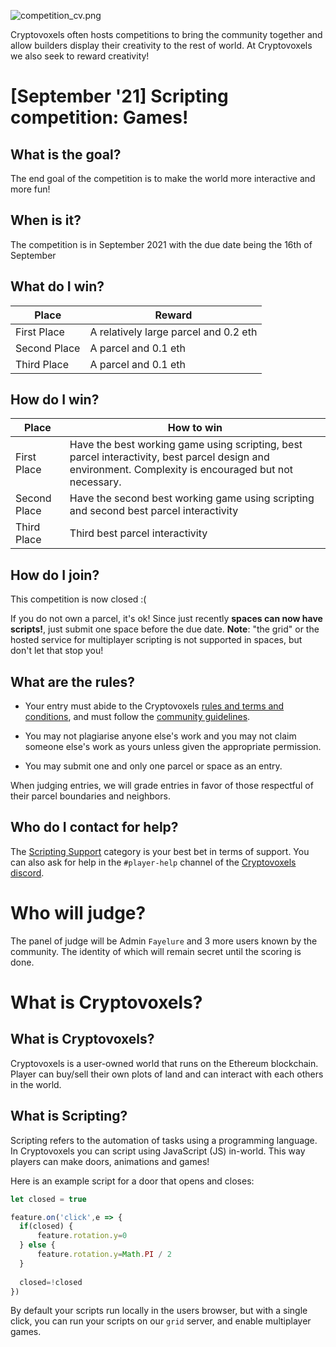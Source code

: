![competition_cv.png](/competitions/competition_cv.png)

Cryptovoxels often hosts competitions to bring the community together and allow builders display their creativity to the rest of world. At Cryptovoxels we also seek to reward creativity!

# [September '21] Scripting competition: Games!

## What is the goal?
The end goal of the competition is to make the world more interactive and more fun!

## When is it?
The competition is in September 2021 with the due date being the 16th of September

## What do I win?
|Place|Reward|
|----|----|
|First Place| A relatively large parcel and 0.2 eth|
|Second Place| A parcel and 0.1 eth |
|Third Place| A parcel and 0.1 eth |

## How do I win?
|Place|How to win|
|----|----|
|First Place| Have the best working game using scripting, best parcel interactivity, best parcel design and environment. Complexity is encouraged but not necessary.  |
|Second Place| Have the second best working game using scripting and second best parcel interactivity |
|Third Place| Third best parcel interactivity |

## How do I join?
This competition is now closed :( 

If you do not own a parcel, it's ok! Since just recently **spaces can now have scripts!**, just submit one space before the due date. **Note**: "the grid" or the hosted service for multiplayer scripting is not supported in spaces, but don't let that stop you!

## What are the rules?

- Your entry must abide to the Cryptovoxels [rules and terms and conditions](https://www.cryptovoxels.com/terms), and must follow the [community guidelines](https://www.cryptovoxels.com/conduct).

- You may not plagiarise anyone else's work and you may not claim someone else's work as yours unless given the appropriate permission.

- You may submit one and only one parcel or space as an entry.

When judging entries, we will grade entries in favor of those respectful of their parcel boundaries and neighbors.

## Who do I contact for help?
The [Scripting Support](https://support.cryptovoxels.com/c/scripting-help/7) category is your best bet in terms of support. You can also ask for help in the `#player-help` channel of the [Cryptovoxels discord](https://discord.gg/TqsSGVtSba).


# Who will judge?

The panel of judge will be Admin `Fayelure` and 3 more users known by the community. The identity of which will remain secret until the scoring is done.

# What is Cryptovoxels?
## What is Cryptovoxels?
Cryptovoxels is a user-owned world that runs on the Ethereum blockchain. Player can buy/sell their own plots of land and can interact with each others in the world.

## What is Scripting?
Scripting refers to the automation of tasks using a programming language. In Cryptovoxels you can script using JavaScript (JS) in-world. This way players can make doors, animations and games!

Here is an example script for a door that opens and closes:

```js
let closed = true

feature.on('click',e => {
  if(closed) {
      feature.rotation.y=0
  } else {
      feature.rotation.y=Math.PI / 2
  }
  
  closed=!closed
})

```

By default your scripts run locally in the users browser, but with a single click, you can run your scripts on our `grid` server, and enable multiplayer games.